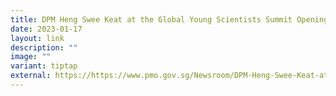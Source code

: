 ```yaml
---
title: DPM Heng Swee Keat at the Global Young Scientists Summit Opening Ceremony 2023
date: 2023-01-17
layout: link
description: ""
image: ""
variant: tiptap
external: https://https://www.pmo.gov.sg/Newsroom/DPM-Heng-Swee-Keat-at-the-Global-Young-Scientists-Summit-2023
---
```

